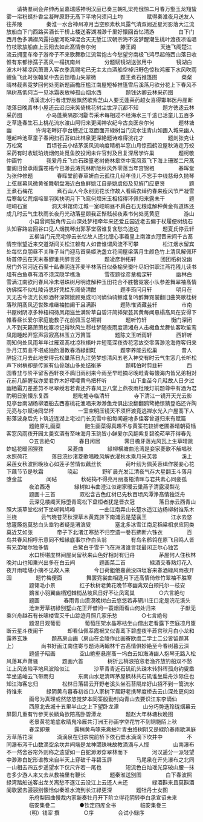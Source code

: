 <!-- { "loadSidebar": true } -->
　　请祷羣祠会弁绅再呈嘉瑞感神明汉庭已奏三朝礼梁苑俄惊二月春万壑玉龙翔蛰雾一帘粉蝶扑香尘凝眸原野无髙下平地何须问土均
　　
　　赋得秦淮夜月送友人往茶陵
　　
　　秦淮一水合神州凉月当空照素秋风露气清双阙近星河影落大江流放船白下门西路买酒长干桥上楼送客湖湘渺千里好懐回首忆清游
　　
　　白下门西月色多满襟风露拍星河乾坤混合天无堑江汉朝宗海不波梦醒潮生桃叶渡夜凉谁唱竹枝歌放船直上云阳去如此髙情奈尔何
　　
　　滕王阁
　　
　　天连飞阁楚江流云拥銮车帝子游帝子不来歌舞歇江流常抱古今愁望穷南极飞鸿尽起倚西山落日收惟有东都徐孺子髙风一榻抗南州
　　
　　分题赋镜湖送张用中
　　
　　镜湖白波木叶稀凉风萧萧入客衣季真赐宅已无主太白酒船空棹归野色惊秋鸿雁下水风吹雨鲤鱼飞此时张翰吴中去云锁稽山失翠微
　　
　　题王煮石推篷图
　　
　　粲粲晴林截素霓梦回何处觅新题画檐压槛江南屋短棹推篷雪后溪落月欲分花上下春风不隔树髙低何当一见冰霜表放棹孤山烟水西
　　
　　题钱达卿云林采药图
　　
　　清溪流水行者谁野服飘然歌紫芝山人要觅蓬莱药越女喜得邯郸医丹崖断陇落日晚青林小屋还云迟归来笑倚桃花树尘世浮沉都不知
　　
　　题方徳逺云林采药图
　　
　　小岛蓬莱隔郡河斸苓采术每相过不经海水三千逺已活童儿五百多芝草逢春生石上桃花流水渡山阿归来更阅神农纪今古良医奈尔何
　　
　　题林塘幽
　　
　　许询宅畔好亭台牕近江沤面面开緑树当门流水注青山如画入城来幽人睡起吟池草童子春闲扫石苔如此林泉更深絶题诗难得浣花才
　　
　　题剡张克让万松窝
　　
　　百顷苍云小结茅溪风流响度晴梢半窓山月惊孤鹤没屋秋涛走万蛟采药有时收琥珀烧烟何处觅鱼胶投闲未许官封及且复深居学许巢
　　
　　题柯敬仲画竹
　　
　　我爱丹丘飞白石疎篁老树倚林皋空中鸾凤双飞下海上珊瑚二尺髙奎阁旧曾承雨露苍梧今已渺云涛荒林断陇秋风外零落当年宫锦袍
　　
　　春晖堂为张仲修题
　　
　　春晖堂前春草妍白云孤往几经年佳儿不忘手中线慈母久抛琴上弦昼幕风微黄雀舞朝盘海近白鱼鲜姚江自是姚虞俗及见旌门应更贤
　　
　　题王煮石梅花
　　
　　煮石山人今永别见花长作故人看缟衣绰约春来瘦风节严凝雪后寒每忆荒烟啼翠羽笑扶明月下飞鸾何烦宋玉相招得环佩归来露未干
　　
　　题崆峒石室
　　
　　洞天琳馆倚江城一室崆峒昼不扄白石无粮谁解种黄金有道炼还成几时云气生秋雨长夜丹光动落星顾我正惭嵇叔夜素书何处觅黄庭
　　
　　游山
　　
　　小县曾闻鼔角传云山深处梦相牵年来还爱丘园近老去偏于杖履便树绕石头知客路岩回谷口见人烟携琴出郭茅堂宿谁复含愁鸟道边
　　
　　题夏氏停云轩
　　
　　五柳当门元亮宅停云长忆故人还北牕心事羲皇上南渡衣冠晋宋间千古髙情空怅望近来交道渐间关松江赖有人如昔谁谓风流不可攀
　　
　　松江烟水留宾处每忆良朋昼不关稚子当门迎马首吴姬洗盏立花间屋梁落月生颜色竹上清风解佩环矫首停云在天末春醪谁共醉言还
　　
　　题凌彦翀柘轩
　　
　　团团柘树没幽居门外官河近石渠十畆春阴连荠麦半林落日似桑榆吴蚕叶尽妇供职江燕花残儿读书俎有白鱼尊有酒不须深隠学樵渔
　　
　　雪夜题徐彦章梅深轩
　　
　　幽林白雪满江南欲问春风冷未堪珠树月明谁解种玉田花合不胜簪霓裳小队参差舞翠袖髙情彷佛探不似杜陵诗思好凭栏东阁倚清酣
　　
　　题李筠问月轩
　　
　　明月在天无古今流光长照酒杯深嫦娥顾兎或可问谪仙骑鲸谁复吟醉舞霓裳翻旧曲笑歌桂树落秋阴髙风迈世殊难继袖拍阑干且满斟
　　
　　题陈惟贤藏芸轩
　　
　　市南书屋树阴凉多种梧桐待凤翔滋兰满阶草自碧汗简揷架芸其黄每闻悬榻髙风在安得下帷春昼长爱尔家庭能教子花前佩玉总锵锵
　　
　　题听竹轩
　　
　　衡门深闭人不到天籁萧萧枕簟凉记得秋风生鄠杜梦随夜雨度潇湘舟人击檝鱼龙舞仙客吹笙鸾凤翔睡起开窓声寂寂髙林玉立万篔筜
　　
　　题陈文玉听雨轩
　　
　　西轩听雨知何处风雨年年过雁双髙枕凉秋梧叶井短笺深夜杏花窓故交零落渺沧海倦客归来卧月江剪韭不堪成独酌漫教春酒緑翻缸
　　
　　题李养能云松巢
　　
　　昔人醉捉江月去此地安得云松巢落日九江劳梦想清风五老入神交有时云气生窓几长听松声下树梢却是传家有仙骨越山多处结衡茅
　　
　　题韩伯时剪韭轩
　　
　　西园春韭与阶平留客西轩夜不扄旧雨别来今雨至早畦摘尽晚畦青每懐海内皆兄弟相对花前几醉醒我亦爱君乔木好嘤嘤黄鸟把杯听
　　
　　山下韭苗今几畦故人日夕过幽栖霜刀差差剪不尽翠绶若若青还齐春风卫八堂上燕夜雨杜陵灯前题尊中有酒为君酌明日别懐东复西
　　
　　题毗墟寺临清轩
　　
　　寺下清江一镜开天光云影见亭台南湖杨柳酒船去西塞桃花渔唱来渺渺鱼龙俱出没翻翻鸥鹭絶惊猜登临还许陶元亮与尔赋诗同举杯
　　
　　一室空明压镜天不须杯渡竟逃禅水光入户屋髙下人影落波身后先卜筑近连湖上宅过门长见雪中船每闻避地多佳客曾道归来有赋篇
　　
　　题鲍原礼画菜
　　
　　鲍生画菜得真趣不与黄筌花较妍老圃春晴朝荷锸客窓风雨夜开园太羮玄酒有至味海月玉珧皆小鲜爱尔风翻紫复碧晚菘早芥得春先
　　
　　○五言絶句
　　
　　春日闲居
　　
　　霁日檐牙落光风瓦上生草晴跳蚱蜢花暖困狸狌
　　
　　采菱曲
　　
　　緑柳横塘曲沧湾是妾家菱歌不解唱秋水照荷花
　　
　　落日浣纱渚菱歌唱晚风解衣濯秋水乘月采芙蓉
　　
　　溪上采莲女秋波照晚妆心如莲子苦情似藕丝长
　　
　　荷叶纫为佩芙蓉缉作裳妾心花下藕节节是秋霜
　　
　　晓起
　　
　　野旷晨光发江清夜气存大星翻玉斗落月堕金盆
　　
　　闻砧
　　
　　秋砧捣不得亮月丽髙梧清晖与君共素心同妾孤
　　
　　夜泊西港
　　
　　緑树如韦曲澄江似谢家暖云巢燕子清露浸梨花
　　
　　题画十三首
　　
　　双松含古色红树已先秋百顷风潭浄髙情独泛舟
　　
　　云深见楼阁天际堕青鸾松下盘桓者犹是晋衣冠
　　
　　落日赤云西青山照大溪草堂松树下坐听鹁鸠啼
　　
　　一曲江南弄山长楚水遥江边杨柳树谁系木兰桡
　　
　　云气晓苍茫秋深草木黄霓旍下南浦云是楚襄王
　　
　　江水去悠悠籧篨抱莫愁白头埀钓者疑是渭滨叟
　　
　　塞北多冰雪江南足稻粱相求应同类莫近艾如张
　　
　　帝子下北渚江寒愁不归空遗一巻石拂断六铢衣
　　
　　百鸟共春风相呼乐意同不知縁底事尔作白头翁
　　
　　有鸟名鹡鸰在原飞且鸣人皆有兄弟唯尔独多情
　　
　　白鹭白于雪于飞在洲渚谁言我最闲正尔心独苦
　　
　　水口桥堪度林间屋尚留秋来山色好相对有归舟
　　
　　茅屋何人住秋林晚对山也知乗兴出多在白云间
　　
　　题画菜二首
　　
　　緑酒交春熟灯花入夜开雨畦堪小摘不见故人来
　　
　　今日荷鉏倦嘉蔬没四垣客来春酒緑风雨夜开园
　　
　　题竹梅便面
　　
　　舞罢霓裳曲相逢月下还髙情倚修竹翠袖不胜寒
　　
　　题翎毛小景
　　
　　红子秋树老黄花晚节寒幽禽双白颊托尔一枝安
　　
　　鷃雀小羽翼幽栖短棘梢丛坡风日好不让凤鸾巢
　　
　　○六言絶句
　　
　　题画
　　
　　春雨青山漠漠晚树白云悠悠若非辋川庄口定是浣花溪头
　　
　　沧洲芳草初緑别墅山花正开借问一蓑烟雨看山何处归来
　　
　　子猷无乘兴舟越石有长啸楼雪灭千山踪迹月照几家乐愁
　　
　　○七言絶句
　　
　　题温日观葡萄
　　
　　葡萄压架水晶寒枯坐山僧出定看露下空庭凉月堕断云星斗夜阑干
　　
　　却看仙佩萃霞裾又似青鸾下碧虚夜半蕋宫秋月白小龙和露养玄珠
　　
　　题髙房山画（房山在金陵作此画寄欧虞二学士二公皆留题其上）
　　
　　尚书好画江南住寄与题诗两翰林千古髙情俱妙絶至今春树暮云深
　　
　　题盛子昭画
　　
　　空山絶壑悬崖髙一坞白云如海涛幽人抱琴无路入松风落耳声萧骚
　　
　　题画六首
　　
　　树折云梢浪拍窓老渔齐放钓船双不愁江上风波险平地风波险似江
　　
　　沙草青青近石矶矶头疎木转斜晖孤舟钓叟埀竿坐逺岫云飞带雨归
　　
　　东南山水足清晖茅屋枫林共石矶谁坐扁舟沙际住也知江海客忘归
　　
　　松林日落碧云开野老溪头坐石苔隔岸好山招不到一篙流水待谁来
　　
　　緑阴黄鸟暮春初谷口人家树下居野老携琴度桥去云山深处更何如
　　
　　画号为真理或然悠悠觉梦本同筌殷勤封向青山去要识江东李谪仙
　　
　　西原北去城十五里半山之上下望卧龙潭
　　
　　山分巧势迭玲珑烟幕云屏閟几重有竹参天长鳞角欲陪髙卧碧潭龙
　　
　　题赵大年林塘秋晚图
　　
　　老景黄花笔底收晴鳬冷雁共汀洲王孙画学空花竹不到铜駞陌上秋
　　
　　春深即景
　　
　　露梢黄鸟啄来禽蛀叶青虫络树阴又是緑阶春雨歇满庭芳草落花深
　　
　　滴滴泉在归宗院前桥下依石壁水滴滴下坎井中
　　
　　不同瀑布泻千山数滴空余坎井间端是龙神閟珠味故教滴滴与人悭
　　
　　山南瀑布不一然舍谷帘外则称之逺望如一白蛇渺渺穿翠林而下
　　
　　河汉遥分一派轻望中渺渺白蛇形谁教来自半天上穿破千寻碧玉屛
　　
　　马尾泉在开先瀑布之北同一山相去四五步遥望水下仅尺许若一尾也
　　
　　短流色白灿瑶光穿破山腰一抹苍多少游人来又去从教袖里有鞭长
　　
　　题秦淮送别图
　　
　　白下春波照緑湾踏船送客出龙关离愁不逐江云没江上云还人未还
　　
　　緑酒斟来且莫斟酒阑歌罢去骎骎别懐恰似秦淮水流到长江緑更深
　　
　　题牡丹士女图
　　
　　乐府梨园曲慢裁内家新奏牡丹开下阶立得花阴转李白承宣诏未来
　　
　　临安集巻二
　　
　　●钦定四库全书
　　
　　临安集巻三
　　
　　（明）钱宰 撰
　　
　　○序
　　
　　会试小録序
　　
